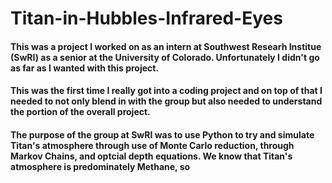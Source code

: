 # Titan-in-Hubbles-Infrared-Eyes
#### This was a project I worked on as an intern at Southwest Researh Institue (SwRI) as a senior at the University of Colorado. Unfortunately I didn't go as far as I wanted with this project. 

#### This was the first time I really got into a coding project and on top of that I needed to not only blend in with the group but also needed to understand the portion of the overall project.

#### The purpose of the group at SwRI was to use Python to try and simulate Titan's atmosphere through use of Monte Carlo reduction, through Markov Chains, and optcial depth equations. We know that Titan's atmosphere is predominately Methane, so  

